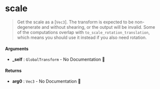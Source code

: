 # scale

>  Get the scale as a [`Vec3`].
>  The transform is expected to be non-degenerate and without shearing, or the output will be invalid.
>  Some of the computations overlap with `to_scale_rotation_translation`, which means you should use
>  it instead if you also need rotation.

#### Arguments

- **\_self** : `GlobalTransform` \- No Documentation 🚧

#### Returns

- **arg0** : `Vec3` \- No Documentation 🚧